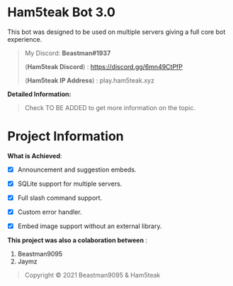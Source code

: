 # Ham5teak Bot 3.0

This bot was designed to be used on multiple servers giving a full core bot experience.

> My Discord: **Beastman#1937**
> 
> (**Ham5teak Discord**) : https://discord.gg/6mn49CtPfP
> 
> (**Ham5teak IP Address**) : play.ham5teak.xyz


**Detailed Information:**
> Check TO BE ADDED to get more information on the topic.


# Project Information
**What is Achieved**:
- [x] Announcement and suggestion embeds.
- [x] SQLite support for multiple servers.
- [x] Full slash command support.
- [x] Custom error handler.
- [x] Embed image support without an external library.


**This project was also a colaboration between** :
1. Beastman9095
2. Jaymz

> Copyright © 2021 Beastman9095 & Ham5teak 

